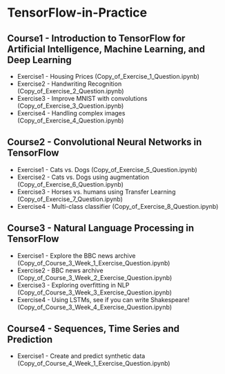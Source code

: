 # TensorFlow-in-Practice
## Course1 - Introduction to TensorFlow for Artificial Intelligence, Machine Learning, and Deep Learning<br/>
  - Exercise1 - Housing Prices (Copy_of_Exercise_1_Question.ipynb)<br/>
  - Exercise2 - Handwriting Recognition (Copy_of_Exercise_2_Question.ipynb)<br/>
  - Exercise3 - Improve MNIST with convolutions (Copy_of_Exercise_3_Question.ipynb)<br/>
  - Exercise4 - Handling complex images (Copy_of_Exercise_4_Question.ipynb)<br/>
## Course2 - Convolutional Neural Networks in TensorFlow<br/>
  - Exercise1 - Cats vs. Dogs (Copy_of_Exercise_5_Question.ipynb)<br/>
  - Exercise2 - Cats vs. Dogs using augmentation (Copy_of_Exercise_6_Question.ipynb)<br/>
  - Exercise3 - Horses vs. humans using Transfer Learning (Copy_of_Exercise_7_Question.ipynb)<br/>
  - Exercise4 - Multi-class classifier (Copy_of_Exercise_8_Question.ipynb)<br/>
## Course3 - Natural Language Processing in TensorFlow<br/>
  - Exercise1 - Explore the BBC news archive (Copy_of_Course_3_Week_1_Exercise_Question.ipynb)<br/>
  - Exercise2 - BBC news archive (Copy_of_Course_3_Week_2_Exercise_Question.ipynb)<br/>
  - Exercise3 - Exploring overfitting in NLP (Copy_of_Course_3_Week_3_Exercise_Question.ipynb)<br/>
  - Exercise4 - Using LSTMs, see if you can write Shakespeare! (Copy_of_Course_3_Week_4_Exercise_Question.ipynb)<br/>
## Course4 - Sequences, Time Series and Prediction<br/>
  - Exercise1 - Create and predict synthetic data (Copy_of_Course_4_Week_1_Exercise_Question.ipynb)<br/>
